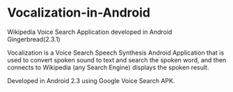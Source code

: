 # Vocalization-in-Android
Wikipedia Voice Search Application developed in Android Gingerbread(2.3.1)

Vocalization is a Voice Search Speech Synthesis Android Application that is used to convert spoken sound to text and search the spoken word, and then connects to Wikipedia (any Search Engine) displays the spoken result. 

Developed in Android 2.3 using Google Voice Search APK.


